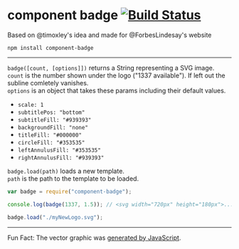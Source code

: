 # component badge [![Build Status](https://secure.travis-ci.org/silvinci/component-badge.png?branch=master)](https://travis-ci.org/silvinci/component-badge)

Based on @timoxley's idea and made for @ForbesLindesay's website

`npm install component-badge`

---

`badge([count, [options]])` returns a String representing a SVG image.  
`count` is the number shown under the logo ("1337 available"). If left out the subline comletely vanishes.  
`options` is an object that takes these params including their default values.
- `scale: 1`
- `subtitlePos: "bottom"`
- `subtitleFill: "#939393"`
- `backgroundFill: "none"`
- `titleFill: "#000000"`
- `circleFill: "#353535"`
- `leftAnnulusFill: "#353535"`
- `rightAnnulusFill: "#939393"`

`badge.load(path)` loads a new template.  
`path` is the path to the template to be loaded.

```javascript
var badge = require("component-badge");

console.log(badge(1337, 1.5)); // <svg width="720px" height="180px">...

badge.load("./myNewLogo.svg");
```

---

Fun Fact: The vector graphic was [generated by JavaScript](http://jsfiddle.net/silvinci/TDW89/).
